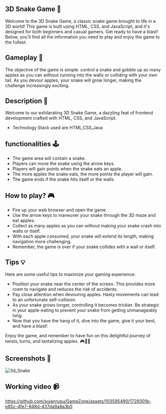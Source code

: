 
## **3D Snake Game 🐍**

Welcome to the 3D Snake Game, a classic snake game brought to life in a 3D world! This game is built using HTML, CSS, and JavaScript, and it's designed for both beginners and casual gamers. Get ready to have a blast! Below, you'll find all the information you need to play and enjoy the game to the fullest.

## **Gameplay 🎯**
The objective of the game is simple: control a snake and gobble up as many apples as you can without running into the walls or colliding with your own tail. As you devour apples, your snake will grow longer, making the challenge increasingly exciting.

## **Description 📃**
Welcome to our exhilarating 3D Snake Game, a dazzling feat of frontend development crafted with HTML, CSS, and JavaScript.
- Technology Stack used are HTML,CSS,Java

## **functionalities 🕹️**
- The game area will contain a snake.
- Players can move the snake using the arrow keys.
- Players will gain points when the snake eats an apple.
- The more apples the snake eats, the more points the player will gain.
- The game ends if the snake hits itself or the walls.

## **How to play? 🎮**
- Fire up your web browser and open the game.
- Use the arrow keys to maneuver your snake through the 3D maze and eat apples.
- Collect as many apples as you can without making your snake crash into walls or itself.
- With each apple consumed, your snake will extend its length, making navigation more challenging.
- Remember, the game is over if your snake collides with a wall or itself.


## **Tips 💡**

Here are some useful tips to maximize your gaming experience:

- Position your snake near the center of the screen. This provides more room to navigate and reduces the risk of accidents.
- Pay close attention when devouring apples. Hasty movements can lead to an unfortunate self-collision.
- As your snake grows longer, controlling it becomes trickier. Be strategic in your apple-eating to prevent your snake from getting unmanageably long.
- Now that you have the hang of it, dive into the game, give it your best, and have a blast!


Enjoy the game, and remember to have fun on this delightful journey of twists, turns, and tantalizing apples. 🎮🐍🍏

## **Screenshots 📸**

![3d_Snake](https://github.com/sujanrupu/GameZone/assets/103595490/ec94bc6c-74c7-4745-b787-6abc9a1b17b4)


## **Working video 📹**



https://github.com/sujanrupu/GameZone/assets/103595490/1729301b-e85c-4fe7-848d-437da9a8a3b5





